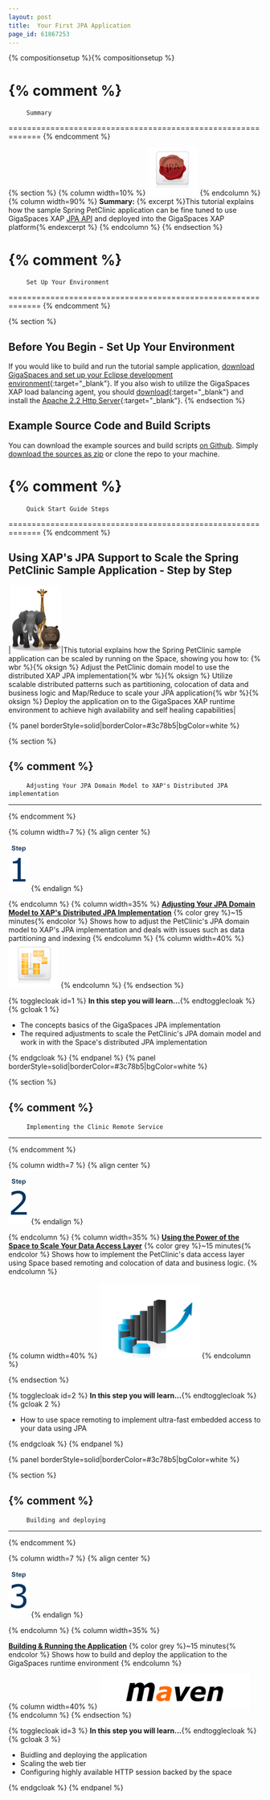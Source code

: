 ```yaml
---
layout: post
title:  Your First JPA Application
page_id: 61867253
---
```


{% compositionsetup %}{% compositionsetup %}

{% comment %}
=============================================================
         Summary
=============================================================
{% endcomment %}

{% section %}
{% column width=10% %}
![jpa.png](/attachment_files/jpa.png)
{% endcolumn %}
{% column width=90% %}
**Summary:** {% excerpt %}This tutorial explains how the sample Spring PetClinic application can be fine tuned to use GigaSpaces XAP [JPA API](/xap96/jpa-api.html) and deployed into the GigaSpaces XAP platform{% endexcerpt %}
{% endcolumn %}
{% endsection %}

{% comment %}
=============================================================
         Set Up Your Environment
=============================================================
{% endcomment %}

{% section %}

## Before You Begin - Set Up Your Environment

If you would like to build and run the tutorial sample application, [download GigaSpaces and set up your Eclipse development environment](/xap96/setting-up-your-ide-to-work-with-gigaspaces.html){:target="_blank"}.
If you also wish to utilize the GigaSpaces XAP load balancing agent, you should [download](http://httpd.apache.org/download.cgi){:target="_blank"} and install the [Apache 2.2 Http Server](http://httpd.apache.org/){:target="_blank"}.
{% endsection %}

## Example Source Code and Build Scripts

You can download the example sources and build scripts [on Github](https://github.com/Gigaspaces/petclinic-jpa).
Simply [download the sources as zip](https://github.com/Gigaspaces/petclinic-jpa/zipball/XAP-9.0.2) or clone the repo to your machine.

{% comment %}
=============================================================
         Quick Start Guide Steps
=============================================================
{% endcomment %}

## Using XAP's JPA Support to Scale the Spring PetClinic Sample Application - Step by Step

|![animals.png](/attachment_files/animals.png)|This tutorial explains how the Spring PetClinic sample application can be scaled by running on the Space, showing you how to: {% wbr %}{% oksign %} Adjust the PetClinic domain model to use the distributed XAP JPA implementation{% wbr %}{% oksign %} Utilize scalable distributed patterns such as partitioning, colocation of data and business logic and Map/Reduce to scale your JPA application{% wbr %}{% oksign %} Deploy the application on to the GigaSpaces XAP runtime environment to achieve high availability and self healing capabilities|

{% panel borderStyle=solid|borderColor=#3c78b5|bgColor=white %}

{% section %}

{% comment %}
---------------------------------------------------------------
         Adjusting Your JPA Domain Model to XAP's Distributed JPA implementation
---------------------------------------------------------------
{% endcomment %}

{% column width=7 %}
{% align center %}

![Step1.jpg](/attachment_files/Step1.jpg)
{% endalign %}

{% endcolumn %}
{% column width=35% %}
[**Adjusting Your JPA Domain Model to XAP's Distributed JPA Implementation**](/xap96/step-1---adjusting-your-jpa-domain-model-to-the-xap-jpa-implementation.html)
{% color grey %}~15 minutes{% endcolor %}
Shows how to adjust the PetClinic's JPA domain model to XAP's JPA implementation and deals with issues such as data partitioning and indexing
{% endcolumn %}
{% column width=40% %}
![object-model.png](/attachment_files/object-model.png)
{% endcolumn %}
{% endsection %}

{% togglecloak id=1 %}  **In this step you will learn...**{% endtogglecloak %}
{% gcloak 1 %}

- The concepts basics of the GigaSpaces JPA implementation
- The required adjustments to scale the PetClinic's JPA domain model and work in with the Space's distributed JPA implementation

{% endgcloak %}
{% endpanel %}
{% panel borderStyle=solid|borderColor=#3c78b5|bgColor=white %}

{% section %}

{% comment %}
---------------------------------------------------------------
         Implementing the Clinic Remote Service
---------------------------------------------------------------
{% endcomment %}

{% column width=7 %}
{% align center %}

![Step2.jpg](/attachment_files/Step2.jpg)
{% endalign %}

{% endcolumn %}
{% column width=35% %}
[**Using the Power of the Space to Scale Your Data Access Layer**](/xap96/step-2---using-the-power-of-the-space-to-scale-your-data-access-layer.html)
{% color grey %}~15 minutes{% endcolor %}
Shows how to implement the PetClinic's data access layer using Space based remoting and colocation of data and business logic.
{% endcolumn %}

{% column width=40% %}
![continuous-scaling.png](/attachment_files/continuous-scaling.png)
{% endcolumn %}

{% endsection %}

{% togglecloak id=2 %}  **In this step you will learn...**{% endtogglecloak %}
{% gcloak 2 %}

- How to use space remoting to implement ultra-fast embedded access to your data using JPA

{% endgcloak %}
{% endpanel %}

{% panel borderStyle=solid|borderColor=#3c78b5|bgColor=white %}

{% section %}

{% comment %}
---------------------------------------------------------------
         Building and deploying
---------------------------------------------------------------
{% endcomment %}

{% column width=7 %}
{% align center %}

![Step3.jpg](/attachment_files/Step3.jpg)
{% endalign %}

{% endcolumn %}
{% column width=35% %}

[**Building & Running the Application**](/xap96/step-3---building-and-running-the-application.html)
{% color grey %}~15 minutes{% endcolor %}
Shows how to build and deploy the application to the GigaSpaces runtime environment
{% endcolumn %}

{% column width=40% %}
![300px-Maven_logo.gif](/attachment_files/300px-Maven_logo.gif)
{% endcolumn %}
{% endsection %}

{% togglecloak id=3 %}  **In this step you will learn...**{% endtogglecloak %}
{% gcloak 3 %}

- Buidling and deploying the application
- Scaling the web tier
- Configuring highly available HTTP session backed by the space

{% endgcloak %}
{% endpanel %}

